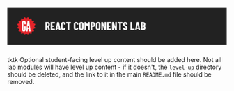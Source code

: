 # ![React Components Lab - Level Up](./assets/hero.png)

tktk Optional student-facing level up content should be added here. Not all lab modules will have level up content - if it doesn't, the `level-up` directory should be deleted, and the link to it in the main `README.md` file should be removed.
